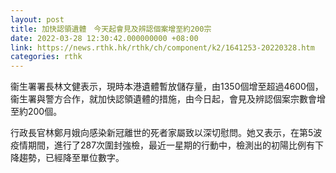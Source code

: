 ```yaml
---
layout: post
title: 加快認領遺體　今天起會見及辨認個案增至約200宗
date: 2022-03-28 12:30:42.000000000 +08:00
link: https://news.rthk.hk/rthk/ch/component/k2/1641253-20220328.htm
categories: rthk
---
```


衞生署署長林文健表示，現時本港遺體暫放儲存量，由1350個增至超過4600個，衞生署與警方合作，就加快認領遺體的措施，由今日起，會見及辨認個案宗數會增至約200個。

行政長官林鄭月娥向感染新冠離世的死者家屬致以深切慰問。她又表示，在第5波疫情期間，進行了287次圍封強檢，最近一星期的行動中，檢測出的初陽比例有下降趨勢，已經降至單位數字。
